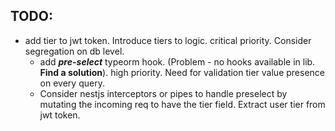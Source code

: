 ## TODO:

- add tier to jwt token. Introduce tiers to logic. critical priority. Consider segregation on db level.
  - add __*pre-select*__ typeorm hook. (Problem - no hooks available in lib. **Find a solution**). high priority. Need for validation tier value presence on every query.
  - Consider nestjs interceptors or pipes to handle preselect by mutating the incoming req to have the tier field. Extract user tier from jwt token.
